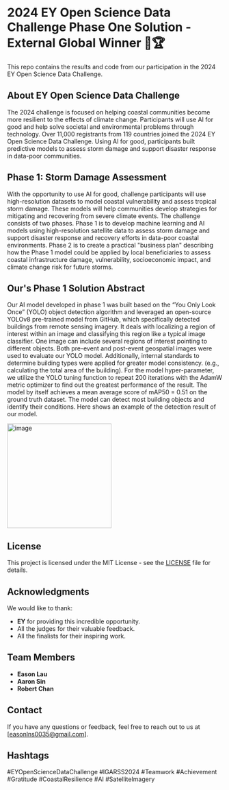 # 2024 EY Open Science Data Challenge Phase One Solution - External Global Winner 🥇🏆
This repo contains the results and code from our participation in the 2024 EY Open Science Data Challenge.

## About EY Open Science Data Challenge
The 2024 challenge is focused on helping coastal communities become more resilient to the effects of climate change. Participants will use AI for good and help solve societal and environmental problems through technology. Over 11,000 registrants from 119 countries joined the 2024 EY Open Science Data Challenge. Using AI for good, participants built predictive models to assess storm damage and support disaster response in data-poor communities.

## Phase 1: Storm Damage Assessment
With the opportunity to use AI for good, challenge participants will use high-resolution datasets to model coastal vulnerability and assess tropical storm damage.  These models will help communities develop strategies for mitigating and recovering from severe climate events.  The challenge consists of two phases.  Phase 1 is to develop machine learning and AI models using high-resolution satellite data to assess storm damage and support disaster response and recovery efforts in data-poor coastal environments. Phase 2 is to create a practical "business plan" describing how the Phase 1 model could be applied by local beneficiaries to assess coastal infrastructure damage, vulnerability, socioeconomic impact, and climate change risk for future storms.

## Our's Phase 1 Solution Abstract
Our AI model developed in phase 1 was built based on the “You Only Look Once” (YOLO) object detection algorithm and leveraged an open-source YOLOv8 pre-trained model from GitHub, which specifically detected buildings from remote sensing imagery. It deals with localizing a region of interest within an image and classifying this region like a typical image classifier. One image can include several regions of interest pointing to different objects. Both pre-event and post-event geospatial images were used to evaluate our YOLO model. Additionally, internal standards to determine building types were applied for greater model consistency. (e.g., calculating the total area of the building). For the model hyper-parameter, we utilize the YOLO tuning function to repeat 200 iterations with the AdamW metric optimizer to find out the greatest performance of the result.  The model by itself achieves a mean average score of mAP50 = 0.51 on the ground truth dataset. The model can detect most building objects and identify their conditions. Here shows an example of the detection result of our model.

<img width="244" alt="image" src="https://github.com/user-attachments/assets/6eb1cd49-a6d7-4b1f-a2ec-609e25c8b1e3">

## License

This project is licensed under the MIT License - see the [LICENSE](LICENSE) file for details.

## Acknowledgments

We would like to thank:

- **EY** for providing this incredible opportunity.
- All the judges for their valuable feedback.
- All the finalists for their inspiring work.

## Team Members

- **Eason Lau**
- **Aaron Sin**
- **Robert Chan**

## Contact

If you have any questions or feedback, feel free to reach out to us at [easonlns0035@gmail.com].

## Hashtags

#EYOpenScienceDataChallenge #IGARSS2024 #Teamwork #Achievement #Gratitude #CoastalResilience #AI #SatelliteImagery
